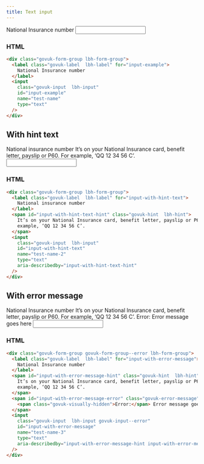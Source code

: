 ```yaml
---
title: Text input
---
```



<div class="govuk-form-group lbh-form-group">
  <label class="govuk-label  lbh-label" for="input-example">
    National Insurance number
  </label>
  <input
    class="govuk-input  lbh-input"
    id="input-example"
    name="test-name"
    type="text"
  />
</div>

### HTML

```html
<div class="govuk-form-group lbh-form-group">
  <label class="govuk-label  lbh-label" for="input-example">
    National Insurance number
  </label>
  <input
    class="govuk-input  lbh-input"
    id="input-example"
    name="test-name"
    type="text"
  />
</div>
```

## With hint text

<div class="govuk-form-group lbh-form-group">
  <label class="govuk-label  lbh-label" for="input-with-hint-text">
    National insurance number
  </label>
  <span id="input-with-hint-text-hint" class="govuk-hint  lbh-hint">
    It’s on your National Insurance card, benefit letter, payslip or P60. For
    example, ‘QQ 12 34 56 C’.
  </span>
  <input
    class="govuk-input  lbh-input"
    id="input-with-hint-text"
    name="test-name-2"
    type="text"
    aria-describedby="input-with-hint-text-hint"
  />
</div>

### HTML

```html
<div class="govuk-form-group lbh-form-group">
  <label class="govuk-label  lbh-label" for="input-with-hint-text">
    National insurance number
  </label>
  <span id="input-with-hint-text-hint" class="govuk-hint  lbh-hint">
    It’s on your National Insurance card, benefit letter, payslip or P60. For
    example, ‘QQ 12 34 56 C’.
  </span>
  <input
    class="govuk-input  lbh-input"
    id="input-with-hint-text"
    name="test-name-2"
    type="text"
    aria-describedby="input-with-hint-text-hint"
  />
</div>
```

## With error message

<div class="govuk-form-group govuk-form-group--error lbh-form-group">
  <label class="govuk-label  lbh-label" for="input-with-error-message">
    National Insurance number
  </label>
  <span id="input-with-error-message-hint" class="govuk-hint  lbh-hint">
    It’s on your National Insurance card, benefit letter, payslip or P60. For
    example, ‘QQ 12 34 56 C’.
  </span>
  <span id="input-with-error-message-error" class="govuk-error-message">
    <span class="govuk-visually-hidden">Error:</span> Error message goes here
  </span>
  <input
    class="govuk-input  lbh-input govuk-input--error"
    id="input-with-error-message"
    name="test-name-3"
    type="text"
    aria-describedby="input-with-error-message-hint input-with-error-message-error"
  />
</div>

### HTML

```html
<div class="govuk-form-group govuk-form-group--error lbh-form-group">
  <label class="govuk-label  lbh-label" for="input-with-error-message">
    National Insurance number
  </label>
  <span id="input-with-error-message-hint" class="govuk-hint  lbh-hint">
    It’s on your National Insurance card, benefit letter, payslip or P60. For
    example, ‘QQ 12 34 56 C’.
  </span>
  <span id="input-with-error-message-error" class="govuk-error-message">
    <span class="govuk-visually-hidden">Error:</span> Error message goes here
  </span>
  <input
    class="govuk-input  lbh-input govuk-input--error"
    id="input-with-error-message"
    name="test-name-3"
    type="text"
    aria-describedby="input-with-error-message-hint input-with-error-message-error"
  />
</div>
```
